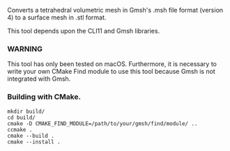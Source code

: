 Converts a tetrahedral volumetric mesh in Gmsh's .msh file format (version
4) to a surface mesh in .stl format.

This tool depends upon the CLI11 and Gmsh libraries.

### WARNING
This tool has only been tested on macOS. Furthermore, it is necessary to write
your own CMake Find module to use this tool because Gmsh is not integrated with
Gmsh.

### Building with CMake.
```
mkdir build/
cd build/
cmake -D CMAKE_FIND_MODULE=/path/to/your/gmsh/find/module/ ..
ccmake .
cmake --build .
cmake --install .
```
